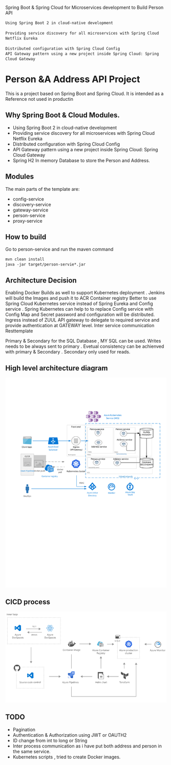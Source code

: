 
Spring Boot & Spring Cloud for Microservices development to Build Person API

    Using Spring Boot 2 in cloud-native development
    
    Providing service discovery for all microservices with Spring Cloud Netflix Eureka
    
    Distributed configuration with Spring Cloud Config
    API Gateway pattern using a new project inside Spring Cloud: Spring Cloud Gateway
    
    
    
#  Person &A Address API Project

This is a project based on Spring Boot and Spring Cloud. It is intended as a Reference not used in productin 

## Why Spring Boot & Cloud Modules.


* Using Spring Boot 2 in cloud-native development
* Providing service discovery for all microservices with Spring Cloud Netflix Eureka
* Distributed configuration with Spring Cloud Config
* API Gateway pattern using a new project inside Spring Cloud: Spring Cloud Gateway
* Spring H2 In memory Database to store the Person and Address.


## Modules

The main parts of the template are:

* config-service
* discovery-service
* gateway-service
* person-service
* proxy-service

## How to build
Go to person-service and run the maven command

    mvn clean install 
    java -jar target/person-servie*.jar

## Architecture Decision

Enabling Docker Builds as well to support Kubernetes deployment . Jenkins will build the Images and push it to ACR Container registry
Better to use Spring Cloud Kubernetes service instead of Spring Eureka and Config service .
Spring Kubernetes can help to to replace Config service with Config Map and Secret password and configuration will be distributed.
Ingress instead of ZUUL API gateway to delegate to required service and provide authentication at GATEWAY level.
Inter service communication Resttemplate 

Primary & Secondary for the SQL Database , MY SQL can be used. Writes needs to be always sent to primary .
Evetual consistency can be achienved with primary & Secondary . Secondary only used for reads.

## High level architecture diagram

![Alt text](person-service-architecture.png "Title")


## CICD process

![Alt text](cicd.png "Title")


## TODO

* Pagination 
* Authentication & Authorization using JWT or OAUTH2
* ID change from int to long or String
* Inter process communication as i have put both address and person in the same service.
* Kubernetes scripts , tried to create Docker images. 




